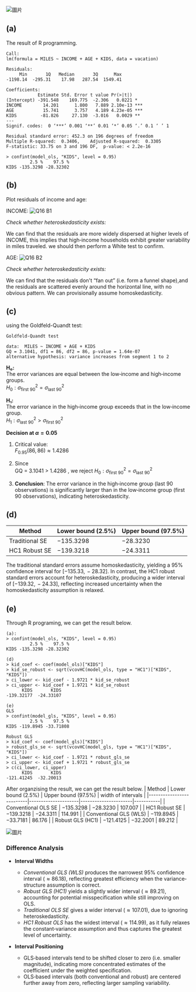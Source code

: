 ![圖片](https://github.com/user-attachments/assets/0f018921-844c-446b-8bb5-264e9ae5da7c)


## (a)
The result of R programming.
```
Call:
lm(formula = MILES ~ INCOME + AGE + KIDS, data = vacation)

Residuals:
     Min       1Q   Median       3Q      Max 
-1198.14  -295.31    17.98   287.54  1549.41 

Coefficients:
            Estimate Std. Error t value Pr(>|t|)    
(Intercept) -391.548    169.775  -2.306   0.0221 *  
INCOME        14.201      1.800   7.889 2.10e-13 ***
AGE           15.741      3.757   4.189 4.23e-05 ***
KIDS         -81.826     27.130  -3.016   0.0029 ** 
---
Signif. codes:  0 ‘***’ 0.001 ‘**’ 0.01 ‘*’ 0.05 ‘.’ 0.1 ‘ ’ 1

Residual standard error: 452.3 on 196 degrees of freedom
Multiple R-squared:  0.3406,	Adjusted R-squared:  0.3305 
F-statistic: 33.75 on 3 and 196 DF,  p-value: < 2.2e-16

> confint(model_ols, "KIDS", level = 0.95)
         2.5 %    97.5 %
KIDS -135.3298 -28.32302              
```

## (b)
Plot residuals of income and age:

INCOME:
![Q16 B1](https://github.com/user-attachments/assets/5edd6f3b-77c3-44cb-8f51-3908302042bb)

*Check whether heteroskedasticity exists:*

We can find that the residuals are more widely dispersed at higher levels of INCOME, this implies that high‑income households exhibit greater variability in miles traveled. we should then perform a White test to confirm.

AGE:
![Q16 B2](https://github.com/user-attachments/assets/edcfe4f7-05ab-453d-9517-f556851d43e2)

*Check whether heteroskedasticity exists:*

We can find that the residuals don't “fan out” (i.e. form a funnel shape),and the residuals are scattered evenly around the horizontal line, with no obvious pattern. We can provisionally assume homoskedasticity.

## (c)
using the Goldfeld-Quandt test:
```
Goldfeld-Quandt test

data:  MILES ~ INCOME + AGE + KIDS
GQ = 3.1041, df1 = 86, df2 = 86, p-value = 1.64e-07
alternative hypothesis: variance increases from segment 1 to 2
```
**H₀:**  
The error variances are equal between the low‐income and high‐income groups.  
$H_0: \sigma^2_{\text{first 90}} = \sigma^2_{\text{last 90}}$

**H₁:**  
The error variance in the high‐income group exceeds that in the low‐income group.  
$H_1: \sigma^2_{\text{last 90}} > \sigma^2_{\text{first 90}}$




**Decision at $\alpha = 0.05$**

1. Critical value:  
   $F_{0.95}(86,86)\approx1.4286$

2. Since  
   GQ = 3.1041 > 1.4286 , we reject 
   $H_0: \sigma^2_{\text{first 90}} = \sigma^2_{\text{last 90}}$

4. **Conclusion**: The error variance in the high‑income group (last 90 observations) is significantly larger than in the low‑income group (first 90 observations), indicating heteroskedasticity.

## (d)

| Method           | Lower bound (2.5%) | Upper bound (97.5%) |
|------------------|--------------------|---------------------|
| Traditional SE   | $-135.3298$        | $-28.3230$          |
| HC1 Robust SE    | $-139.3218$        | $-24.3311$          |

The traditional standard errors assume homoskedasticity, yielding a 95\% confidence interval for  $[-135.33,\,-28.32]$. In contrast, the HC1 robust standard errors account for heteroskedasticity, producing a wider interval of $[-139.32,\,-24.33]$, reflecting increased uncertainty when the homoskedasticity assumption is relaxed.

## (e)
Through R programing, we can get the result below.
```
(a):
> confint(model_ols, "KIDS", level = 0.95)
         2.5 %    97.5 %
KIDS -135.3298 -28.32302

(d)
> kid_coef <- coef(model_ols)["KIDS"]
> kid_se_robust <- sqrt(vcovHC(model_ols, type = "HC1")["KIDS", "KIDS"])
> ci_lower <- kid_coef - 1.9721 * kid_se_robust
> ci_upper <- kid_coef + 1.9721 * kid_se_robust
      KIDS       KIDS 
-139.32177  -24.33107

(e)
GLS
> confint(model_gls, "KIDS", level = 0.95)
         2.5 %    97.5 %
KIDS -119.8945 -33.71808

Robust GLS
> kid_coef <- coef(model_gls)["KIDS"]
> robust_gls_se <- sqrt(vcovHC(model_gls, type = "HC1")["KIDS", "KIDS"])
> ci_lower <- kid_coef - 1.9721 * robust_gls_se
> ci_upper <- kid_coef + 1.9721 * robust_gls_se
> c(ci_lower, ci_upper)
      KIDS       KIDS 
-121.41245  -32.20013 
```
After organzising the result, we can get the result below.
| Method                     | Lower bound (2.5%) | Upper bound (97.5%) | width of intervals |
|--------------------------|---------------------|----------------------|-----------|
| Conventional OLS SE              | $-135.3298$         | $-28.3230$           | $107.007$ |
| HC1 Robust SE            | $-139.3218$         | $-24.3311$           | $114.991$ |
| Conventional GLS (WLS)   | $-119.8945$         | $-33.7181$           | $86.176$  |
| Robust GLS (HC1)         | $-121.4125$         | $-32.2001$           | $89.212$  |

![圖片](https://github.com/user-attachments/assets/eb5ef26c-c28c-49fa-9c32-e9a6659c5a9c)


### Difference Analysis

- **Interval Widths**  
  - *Conventional GLS (WLS)* produces the narrowest 95\% confidence interval ($\approx 86.18$), reflecting greatest efficiency when the variance‐structure assumption is correct.  
  - *Robust GLS (HC1)* yields a slightly wider interval ($\approx 89.21$), accounting for potential misspecification while still improving on OLS.  
  - *Traditional OLS SE* gives a wider interval ($\approx 107.01$), due to ignoring heteroskedasticity.  
  - *HC1 Robust OLS* has the widest interval ($\approx 114.99$), as it fully relaxes the constant‐variance assumption and thus captures the greatest level of uncertainty.

- **Interval Positioning**  
  - GLS‐based intervals tend to be shifted closer to zero (i.e. smaller magnitude), indicating more concentrated estimates of the coefficient under the weighted specification.  
  - OLS‐based intervals (both conventional and robust) are centered further away from zero, reflecting larger sampling variability.
